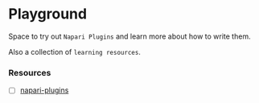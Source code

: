 # Playground

Space to try out `Napari Plugins` and learn more about how to write them.

Also a collection of `learning resources`.

### Resources

- [ ] [napari-plugins](https://napari.org/plugins/index.html)
